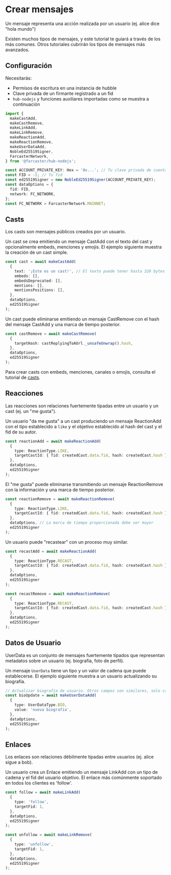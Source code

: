 # Crear mensajes

Un mensaje representa una acción realizada por un usuario (ej. alice dice "hola mundo")

Existen muchos tipos de mensajes, y este tutorial te guiará a través de los más comunes. Otros tutoriales cubrirán los tipos de mensajes más avanzados.

## Configuración

Necesitarás:

- Permisos de escritura en una instancia de hubble
- Clave privada de un firmante registrado a un fid
- `hub-nodejs` y funciones auxiliares importadas como se muestra a continuación

```ts
import {
  makeCastAdd,
  makeCastRemove,
  makeLinkAdd,
  makeLinkRemove,
  makeReactionAdd,
  makeReactionRemove,
  makeUserDataAdd,
  NobleEd25519Signer,
  FarcasterNetwork,
} from '@farcaster/hub-nodejs';

const ACCOUNT_PRIVATE_KEY: Hex = '0x...'; // Tu clave privada de cuenta
const FID = -1; // Tu fid
const ed25519Signer = new NobleEd25519Signer(ACCOUNT_PRIVATE_KEY);
const dataOptions = {
  fid: FID,
  network: FC_NETWORK,
};
const FC_NETWORK = FarcasterNetwork.MAINNET;
```

## Casts

Los casts son mensajes públicos creados por un usuario.

Un cast se crea emitiendo un mensaje CastAdd con el texto del cast y opcionalmente embeds, menciones y emojis. El ejemplo siguiente muestra la creación de un cast simple.

```typescript
const cast = await makeCastAdd(
  {
    text: '¡Este es un cast!', // El texto puede tener hasta 320 bytes de longitud
    embeds: [],
    embedsDeprecated: [],
    mentions: [],
    mentionsPositions: [],
  },
  dataOptions,
  ed25519Signer
);
```

Un cast puede eliminarse emitiendo un mensaje CastRemove con el hash del mensaje CastAdd y una marca de tiempo posterior.

```typescript
const castRemove = await makeCastRemove(
  {
    targetHash: castReplyingToAUrl._unsafeUnwrap().hash,
  },
  dataOptions,
  ed25519Signer
);
```

Para crear casts con embeds, menciones, canales o emojis, consulta el tutorial de [casts](../writing/casts.md).

## Reacciones

Las reacciones son relaciones fuertemente tipadas entre un usuario y un cast (ej. un "me gusta").

Un usuario "da me gusta" a un cast produciendo un mensaje ReactionAdd con el tipo establecido a `like` y el objetivo establecido al hash del cast y el fid de su autor.

```typescript
const reactionAdd = await makeReactionAdd(
  {
    type: ReactionType.LIKE,
    targetCastId: { fid: createdCast.data.fid, hash: createdCast.hash },
  },
  dataOptions,
  ed25519Signer
);
```

El "me gusta" puede eliminarse transmitiendo un mensaje ReactionRemove con la información y una marca de tiempo posterior.

```typescript
const reactionRemove = await makeReactionRemove(
  {
    type: ReactionType.LIKE,
    targetCastId: { fid: createdCast.data.fid, hash: createdCast.hash },
  },
  dataOptions, // La marca de tiempo proporcionada debe ser mayor
  ed25519Signer
);
```

Un usuario puede "recastear" con un proceso muy similar.

```typescript
const recastAdd = await makeReactionAdd(
  {
    type: ReactionType.RECAST,
    targetCastId: { fid: createdCast.data.fid, hash: createdCast.hash },
  },
  dataOptions,
  ed25519Signer
);

const recastRemove = await makeReactionRemove(
  {
    type: ReactionType.RECAST,
    targetCastId: { fid: createdCast.data.fid, hash: createdCast.hash },
  },
  dataOptions,
  ed25519Signer
);
```

## Datos de Usuario

UserData es un conjunto de mensajes fuertemente tipados que representan metadatos sobre un usuario (ej. biografía, foto de perfil).

Un mensaje `UserData` tiene un tipo y un valor de cadena que puede establecerse. El ejemplo siguiente muestra a un usuario actualizando su biografía.

```typescript
// Actualizar biografía de usuario. Otros campos son similares, solo cambia el tipo. El valor siempre es una cadena.
const bioUpdate = await makeUserDataAdd(
  {
    type: UserDataType.BIO,
    value: 'nueva biografía',
  },
  dataOptions,
  ed25519Signer
);
```

## Enlaces

Los enlaces son relaciones débilmente tipadas entre usuarios (ej. alice sigue a bob).

Un usuario crea un Enlace emitiendo un mensaje LinkAdd con un tipo de cadena y el fid del usuario objetivo. El enlace más comúnmente soportado en todos los clientes es 'follow'.

```typescript
const follow = await makeLinkAdd(
  {
    type: 'follow',
    targetFid: 1,
  },
  dataOptions,
  ed25519Signer
);

const unfollow = await makeLinkRemove(
  {
    type: 'unfollow',
    targetFid: 1,
  },
  dataOptions,
  ed25519Signer
);
```
